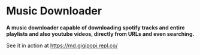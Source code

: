 # Music Downloader

**A music downloader capable of downloading spotify tracks and entire playlists and also youtube videos, directly from URLs and even searching.**

See it in action at https://md.gigipopi.repl.co/

